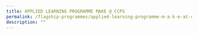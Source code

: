```yaml
---
title: APPLIED LEARNING PROGRAMME MAKE @ CCPS
permalink: /flagship-programmes/applied-learning-programme-m-a-k-e-at-ccps
description: ""
---
```

